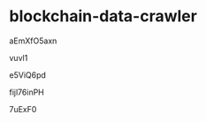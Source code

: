 # blockchain-data-crawler
















aEmXfO5axn








vuvl1




e5ViQ6pd


fijl76inPH

7uExF0

